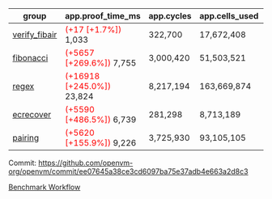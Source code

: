 | group | app.proof_time_ms | app.cycles | app.cells_used | leaf.proof_time_ms | leaf.cycles | leaf.cells_used |
| -- | -- | -- | -- | -- | -- | -- |
| [verify_fibair](https://github.com/openvm-org/openvm/blob/benchmark-results/benchmarks-pr/1931/verify_fibair-ee07645a38ce3cd6097ba75e37adb4e663a2d8c3.md) |<span style='color: red'>(+17 [+1.7%])</span> 1,033 |  322,700 |  17,672,408 |- | - | - |
| [fibonacci](https://github.com/openvm-org/openvm/blob/benchmark-results/benchmarks-pr/1931/fibonacci-ee07645a38ce3cd6097ba75e37adb4e663a2d8c3.md) |<span style='color: red'>(+5657 [+269.6%])</span> 7,755 |  3,000,420 |  51,503,521 |- | - | - |
| [regex](https://github.com/openvm-org/openvm/blob/benchmark-results/benchmarks-pr/1931/regex-ee07645a38ce3cd6097ba75e37adb4e663a2d8c3.md) |<span style='color: red'>(+16918 [+245.0%])</span> 23,824 |  8,217,194 |  163,669,874 |- | - | - |
| [ecrecover](https://github.com/openvm-org/openvm/blob/benchmark-results/benchmarks-pr/1931/ecrecover-ee07645a38ce3cd6097ba75e37adb4e663a2d8c3.md) |<span style='color: red'>(+5590 [+486.5%])</span> 6,739 |  281,298 |  8,713,189 |- | - | - |
| [pairing](https://github.com/openvm-org/openvm/blob/benchmark-results/benchmarks-pr/1931/pairing-ee07645a38ce3cd6097ba75e37adb4e663a2d8c3.md) |<span style='color: red'>(+5620 [+155.9%])</span> 9,226 |  3,725,930 |  93,105,105 |- | - | - |


Commit: https://github.com/openvm-org/openvm/commit/ee07645a38ce3cd6097ba75e37adb4e663a2d8c3

[Benchmark Workflow](https://github.com/openvm-org/openvm/actions/runs/16758254451)
